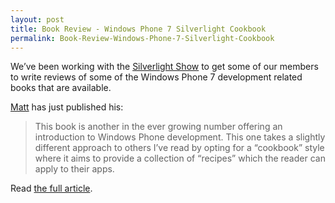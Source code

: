 ```yaml
---
layout: post
title: Book Review - Windows Phone 7 Silverlight Cookbook
permalink: Book-Review-Windows-Phone-7-Silverlight-Cookbook
---
```


We’ve been working with the [Silverlight Show](http://www.silverlightshow.net/) to get some of our members to write reviews of some of the Windows Phone 7 development related books that are available.

[Matt](http://twitter.com/mrlacey) has just published his:

> This book is another in the ever growing number offering an introduction to Windows Phone development. This one takes a slightly different approach to others I’ve read by opting for a “cookbook” style where it aims to provide a collection of “recipes” which the reader can apply to their apps.

Read [the full article](http://www.silverlightshow.net/items/Book-Review-Window-Phone-7-Silverlight-Cookbook.aspx).
